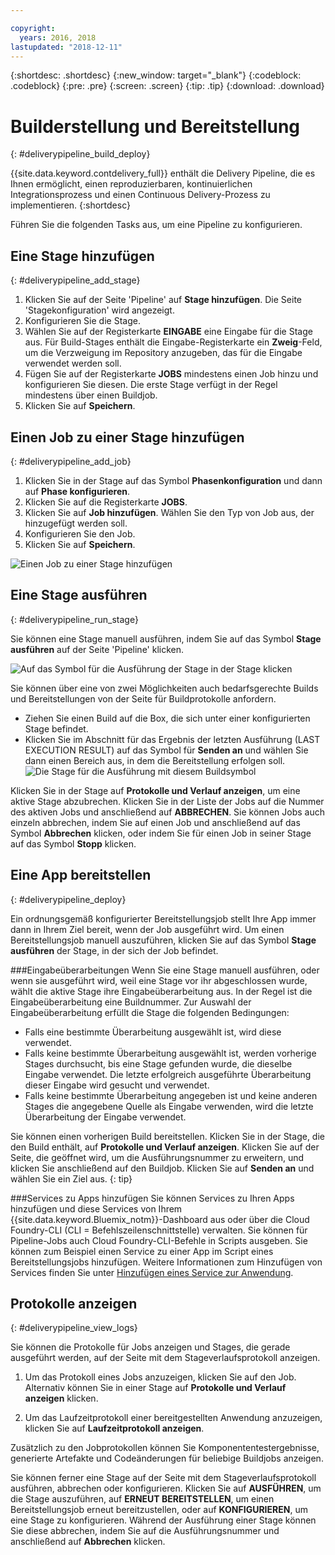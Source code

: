```yaml
---

copyright:
  years: 2016, 2018
lastupdated: "2018-12-11"
---
```

<!-- Copyright info at top of file: REQUIRED
    The copyright info is YAML content that must occur at the top of the MD file, before attributes are listed.
    It must be surrounded by 3 dashes.
    The value "years" can contain just one year or a two years separated by a comma. (years: 2014, 2016)
    Indentation as per the previous template must be preserved.
-->

{:shortdesc: .shortdesc}
{:new_window: target="_blank"}
{:codeblock: .codeblock}
{:pre: .pre}
{:screen: .screen}
{:tip: .tip}
{:download: .download}

# Builderstellung und Bereitstellung
{: #deliverypipeline_build_deploy}

{{site.data.keyword.contdelivery_full}} enthält die Delivery Pipeline, die es Ihnen ermöglicht, einen reproduzierbaren, kontinuierlichen Integrationsprozess und einen Continuous Delivery-Prozess zu implementieren.
{:shortdesc}

Führen Sie die folgenden Tasks aus, um eine Pipeline zu konfigurieren.

## Eine Stage hinzufügen
{: #deliverypipeline_add_stage}

1. Klicken Sie auf der Seite 'Pipeline' auf **Stage hinzufügen**. Die Seite 'Stagekonfiguration' wird angezeigt.
2. Konfigurieren Sie die Stage.
  1. Wählen Sie auf der Registerkarte **EINGABE** eine Eingabe für die Stage aus.  Für Build-Stages enthält die Eingabe-Registerkarte ein **Zweig**-Feld, um die Verzweigung im Repository anzugeben, das für die Eingabe verwendet werden soll.
  2. Fügen Sie auf der Registerkarte **JOBS** mindestens einen Job hinzu und konfigurieren Sie diesen. Die erste Stage verfügt in der Regel mindestens über einen Buildjob.
3. Klicken Sie auf **Speichern**.

## Einen Job zu einer Stage hinzufügen
{: #deliverypipeline_add_job}

1. Klicken Sie in der Stage auf das Symbol **Phasenkonfiguration** und dann auf **Phase konfigurieren**.
2. Klicken Sie auf die Registerkarte **JOBS**.
3. Klicken Sie auf **Job hinzufügen**. Wählen Sie den Typ von Job aus, der hinzugefügt werden soll.
4. Konfigurieren Sie den Job.
5. Klicken Sie auf **Speichern**.

![Einen Job zu einer Stage hinzufügen](images/AddJob2.png)

## Eine Stage ausführen
{: #deliverypipeline_run_stage}

Sie können eine Stage manuell ausführen, indem Sie auf das Symbol **Stage ausführen** auf der Seite 'Pipeline' klicken.

![Auf das Symbol für die Ausführung der Stage in der Stage klicken](images/RunStage.png)

Sie können über eine von zwei Möglichkeiten auch bedarfsgerechte Builds und Bereitstellungen von der Seite für Buildprotokolle anfordern.
* Ziehen Sie einen Build auf die Box, die sich unter einer konfigurierten Stage befindet.
* Klicken Sie im Abschnitt für das Ergebnis der letzten Ausführung (LAST EXECUTION RESULT) auf das Symbol für **Senden an** und wählen Sie dann einen Bereich aus, in dem die Bereitstellung erfolgen soll.
  ![Die Stage für die Ausführung mit diesem Buildsymbol](images/deploy_to.png)

Klicken Sie in der Stage auf **Protokolle und Verlauf anzeigen**, um eine aktive Stage abzubrechen. Klicken Sie in der Liste der Jobs auf die Nummer des aktiven Jobs und anschließend auf **ABBRECHEN**. Sie können Jobs auch einzeln abbrechen, indem Sie auf einen Job und anschließend auf das Symbol **Abbrechen** klicken, oder indem Sie für einen Job in seiner Stage auf das Symbol **Stopp** klicken.

## Eine App bereitstellen
{: #deliverypipeline_deploy}

Ein ordnungsgemäß konfigurierter Bereitstellungsjob stellt Ihre App immer dann in Ihrem Ziel bereit, wenn der Job ausgeführt wird. Um einen Bereitstellungsjob manuell auszuführen, klicken Sie auf das Symbol **Stage ausführen** der Stage, in der sich der Job befindet.

###Eingabeüberarbeitungen
Wenn Sie eine Stage manuell ausführen, oder wenn sie ausgeführt wird, weil eine Stage vor ihr abgeschlossen wurde, wählt die aktive Stage ihre Eingabeüberarbeitung aus. In der Regel ist die Eingabeüberarbeitung eine Buildnummer. Zur Auswahl der Eingabeüberarbeitung erfüllt die Stage die folgenden Bedingungen:

* Falls eine bestimmte Überarbeitung ausgewählt ist, wird diese verwendet.
* Falls keine bestimmte Überarbeitung ausgewählt ist, werden vorherige Stages durchsucht, bis eine Stage gefunden wurde, die dieselbe Eingabe verwendet. Die letzte erfolgreich ausgeführte Überarbeitung dieser Eingabe wird gesucht und verwendet.
* Falls keine bestimmte Überarbeitung angegeben ist und keine anderen Stages die angegebene Quelle als Eingabe verwenden, wird die letzte Überarbeitung der Eingabe verwendet.

Sie können einen vorherigen Build bereitstellen. Klicken Sie in der Stage, die den Build enthält, auf **Protokolle und Verlauf anzeigen**. Klicken Sie auf der Seite, die geöffnet wird, um die Ausführungsnummer zu erweitern, und klicken Sie anschließend auf den Buildjob. Klicken Sie auf **Senden an** und wählen Sie ein Ziel aus.
{: tip}

###Services zu Apps hinzufügen
Sie können Services zu Ihren Apps hinzufügen und diese Services von Ihrem {{site.data.keyword.Bluemix_notm}}-Dashboard aus oder über die Cloud Foundry-CLI (CLI = Befehlszeilenschnittstelle) verwalten. Sie können für Pipeline-Jobs auch Cloud Foundry-CLI-Befehle in Scripts ausgeben. Sie können zum Beispiel einen Service zu einer App im Script eines Bereitstellungsjobs hinzufügen. Weitere Informationen zum Hinzufügen von Services finden Sie unter [Hinzufügen eines Service zur Anwendung](/docs/services/reqnsi.html#add_service).

## Protokolle anzeigen
{: #deliverypipeline_view_logs}

Sie können die Protokolle für Jobs anzeigen und Stages, die gerade ausgeführt werden, auf der Seite mit dem Stageverlaufsprotokoll anzeigen.

1. Um das Protokoll eines Jobs anzuzeigen, klicken Sie auf den Job. Alternativ können Sie in einer Stage auf **Protokolle und Verlauf anzeigen** klicken.

2. Um das Laufzeitprotokoll einer bereitgestellten Anwendung anzuzeigen, klicken Sie auf **Laufzeitprotokoll anzeigen**.

Zusätzlich zu den Jobprotokollen können Sie Komponententestergebnisse, generierte Artefakte und Codeänderungen für beliebige Buildjobs anzeigen.

Sie können ferner eine Stage auf der Seite mit dem Stageverlaufsprotokoll ausführen, abbrechen oder konfigurieren. Klicken Sie auf **AUSFÜHREN**, um die Stage auszuführen, auf **ERNEUT BEREITSTELLEN**, um einen Bereitstellungsjob erneut bereitzustellen, oder auf **KONFIGURIEREN**, um eine Stage zu konfigurieren. Während der Ausführung einer Stage können Sie diese abbrechen, indem Sie auf die Ausführungsnummer und anschließend auf **Abbrechen** klicken.
